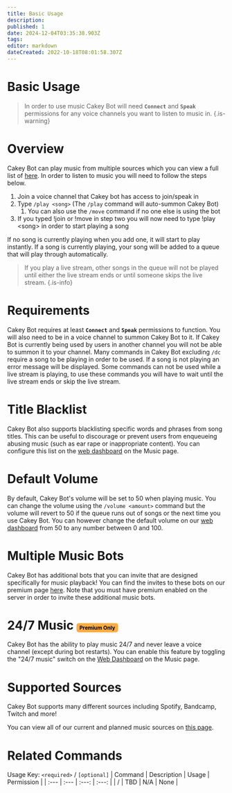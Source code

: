 ```yaml
---
title: Basic Usage
description: 
published: 1
date: 2024-12-04T03:35:38.903Z
tags: 
editor: markdown
dateCreated: 2022-10-18T08:01:58.307Z
---
```


# Basic Usage

> In order to use music Cakey Bot will need **`Connect`** and **`Speak`** permissions for any voice channels you want to listen to music in.
{.is-warning}

# Overview

Cakey Bot can play music from multiple sources which you can view a full list of [here](https://wiki.cakey.bot/en/music/supported-sources). In order to listen to music you will need to follow the steps below.

1. Join a voice channel that Cakey bot has access to join/speak in
2. Type `/play <song>` (The `/play` command will auto-summon Cakey Bot)
   1. You can also use the `/move` command if no one else is using the bot
3. If you typed !join or !move in step two you will now need to type !play \<song> in order to start playing a song

If no song is currently playing when you add one, it will start to play instantly. If a song is currently playing, your song will be added to a queue that will play through automatically.

> If you play a live stream, other songs in the queue will not be played until either the live stream ends or until someone skips the live stream.
{.is-info}

# Requirements

Cakey Bot requires at least **`Connect`** and **`Speak`** permissions to function. You will also need to be in a voice channel to summon Cakey Bot to it. If Cakey Bot is currently being used by users in another channel you will not be able to summon it to your channel. Many commands in Cakey Bot excluding `/dc` require a song to be playing in order to be used. If a song is not playing an error message will be displayed. Some commands can not be used while a live stream is playing, to use these commands you will have to wait until the live stream ends or skip the live stream.

# Title Blacklist

Cakey Bot also supports blacklisting specific words and phrases from song titles. This can be useful to discourage or prevent users from enqueueing abusing music (such as ear rape or inappropriate content). You can configure this list on the [web dashboard](https://cakey.bot/dashboard/public) on the Music page.

# Default Volume

By default, Cakey Bot's volume will be set to 50 when playing music. You can change the volume using the `/volume <amount>` command but the volume will revert to 50 if the queue runs out of songs or the next time you use Cakey Bot. You can however change the default volume on our [web dashboard](https://cakey.bot/dashboard/public/) from 50 to any number between 0 and 100.

# Multiple Music Bots

Cakey Bot has additional bots that you can invite that are designed specifically for music playback! You can find the invites to these bots on our premium page [here](https://cakey.bot/dashboard/public/premium). Note that you must have premium enabled on the server in order to invite these additional music bots.

# 24/7 Music <span style="background-color: rgb(253, 172, 65); color: black; padding: 3px 7px; font-size: 12px; border-radius: 5px;">Premium Only</span>
Cakey Bot has the ability to play music 24/7 and never leave a voice channel (except during bot restarts). You can enable this feature by toggling the "24/7 music" switch on the [Web Dashboard](https://cakey.bot/dashboard/public) on the Music page.

# Supported Sources

Cakey Bot supports many different sources including Spotify, Bandcamp, Twitch and more!

You can view all of our current and planned music sources on [this page](https://wiki.cakey.bot/en/music/supported-sources).

# Related Commands
Usage Key: `<required>` / `[optional]`
| Command | Description | Usage | Permission |
| :--- | :--- | :---: | :---: |
| / | TBD | N/A | None | 